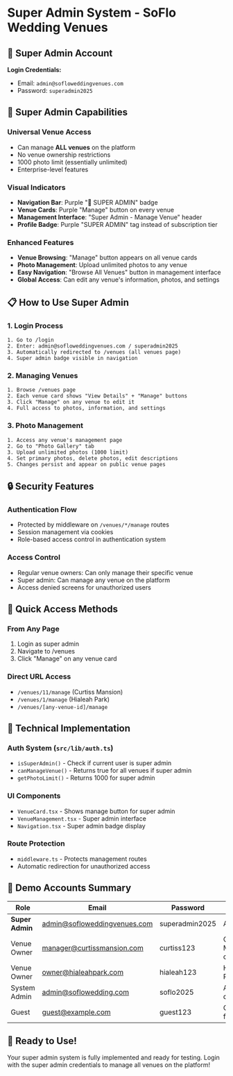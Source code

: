 # Super Admin System - SoFlo Wedding Venues

## 🔑 Super Admin Account

**Login Credentials:**
- Email: `admin@sofloweddingvenues.com`
- Password: `superadmin2025`

## 🚀 Super Admin Capabilities

### **Universal Venue Access**
- Can manage **ALL venues** on the platform
- No venue ownership restrictions
- 1000 photo limit (essentially unlimited)
- Enterprise-level features

### **Visual Indicators**
- **Navigation Bar**: Purple "🔑 SUPER ADMIN" badge
- **Venue Cards**: Purple "Manage" button on every venue
- **Management Interface**: "Super Admin - Manage Venue" header
- **Profile Badge**: Purple "SUPER ADMIN" tag instead of subscription tier

### **Enhanced Features**
- **Venue Browsing**: "Manage" button appears on all venue cards
- **Photo Management**: Upload unlimited photos to any venue
- **Easy Navigation**: "Browse All Venues" button in management interface
- **Global Access**: Can edit any venue's information, photos, and settings

## 📋 How to Use Super Admin

### **1. Login Process**
```
1. Go to /login
2. Enter: admin@sofloweddingvenues.com / superadmin2025
3. Automatically redirected to /venues (all venues page)
4. Super admin badge visible in navigation
```

### **2. Managing Venues**
```
1. Browse /venues page
2. Each venue card shows "View Details" + "Manage" buttons
3. Click "Manage" on any venue to edit it
4. Full access to photos, information, and settings
```

### **3. Photo Management**
```
1. Access any venue's management page
2. Go to "Photo Gallery" tab
3. Upload unlimited photos (1000 limit)
4. Set primary photos, delete photos, edit descriptions
5. Changes persist and appear on public venue pages
```

## 🔒 Security Features

### **Authentication Flow**
- Protected by middleware on `/venues/*/manage` routes
- Session management via cookies
- Role-based access control in authentication system

### **Access Control**
- Regular venue owners: Can only manage their specific venue
- Super admin: Can manage any venue on the platform
- Access denied screens for unauthorized users

## 🎯 Quick Access Methods

### **From Any Page**
1. Login as super admin
2. Navigate to /venues
3. Click "Manage" on any venue card

### **Direct URL Access**
- `/venues/11/manage` (Curtiss Mansion)
- `/venues/1/manage` (Hialeah Park)
- `/venues/[any-venue-id]/manage`

## 🔧 Technical Implementation

### **Auth System** (`src/lib/auth.ts`)
- `isSuperAdmin()` - Check if current user is super admin
- `canManageVenue()` - Returns true for all venues if super admin
- `getPhotoLimit()` - Returns 1000 for super admin

### **UI Components**
- `VenueCard.tsx` - Shows manage button for super admin
- `VenueManagement.tsx` - Super admin interface
- `Navigation.tsx` - Super admin badge display

### **Route Protection**
- `middleware.ts` - Protects management routes
- Automatic redirection for unauthorized access

## 📧 Demo Accounts Summary

| Role | Email | Password | Access |
|------|--------|-----------|---------|
| **Super Admin** | admin@sofloweddingvenues.com | superadmin2025 | All venues |
| Venue Owner | manager@curtissmansion.com | curtiss123 | Curtiss Mansion only |
| Venue Owner | owner@hialeahpark.com | hialeah123 | Hialeah Park only |
| System Admin | admin@soflowedding.com | soflo2025 | Admin dashboard |
| Guest | guest@example.com | guest123 | Guest features |

## 🎉 Ready to Use!

Your super admin system is fully implemented and ready for testing. Login with the super admin credentials to manage all venues on the platform!
